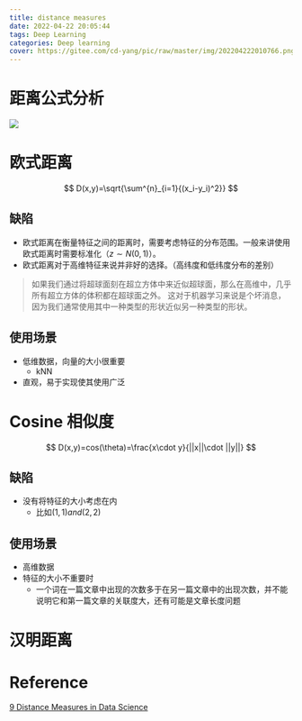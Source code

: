 ```yaml
---
title: distance measures
date: 2022-04-22 20:05:44
tags: Deep Learning
categories: Deep learning
cover: https://gitee.com/cd-yang/pic/raw/master/img/202204222010766.png
---
```


# 距离公式分析

![](https://gitee.com/cd-yang/pic/raw/master/img/202204222010766.png)

# 欧式距离

$$
D(x,y)=\sqrt{\sum^{n}_{i=1}{(x_i-y_i)^2}}
$$

## 缺陷

- 欧式距离在衡量特征之间的距离时，需要考虑特征的分布范围。一般来讲使用欧式距离时需要标准化（$z\sim N(0, 1)$）。
- 欧式距离对于高维特征来说并非好的选择。（高纬度和低纬度分布的差别）

>如果我们通过将超球面刻在超立方体中来近似超球面，那么在高维中，几乎所有超立方体的体积都在超球面之外。 这对于机器学习来说是个坏消息，因为我们通常使用其中一种类型的形状近似另一种类型的形状。

## 使用场景

- 低维数据，向量的大小很重要
  - kNN
- 直观，易于实现使其使用广泛

# Cosine 相似度

$$
D(x,y)=cos(\theta)=\frac{x\cdot y}{||x||\cdot ||y||}
$$

## 缺陷

- 没有将特征的大小考虑在内
  - 比如$(1,1) and (2,2)$

## 使用场景

- 高维数据
- 特征的大小不重要时
  - 一个词在一篇文章中出现的次数多于在另一篇文章中的出现次数，并不能说明它和第一篇文章的关联度大，还有可能是文章长度问题

# 汉明距离



# Reference

[9 Distance Measures in Data Science](https://towardsdatascience.com/9-distance-measures-in-data-science-918109d069fa)
